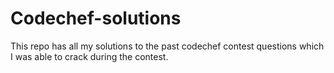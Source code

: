 # Codechef-solutions

This repo has all my solutions to the past codechef contest questions which I was able to crack during the contest.
